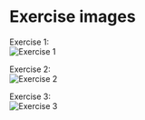 # Exercise images

Exercise 1:  
![Exercise 1](https://gitlab.labranet.jamk.fi/AB6912/mobile-exercises/-/raw/main/ReactBasics/Exercise1.png)  

Exercise 2:  
![Exercise 2](https://gitlab.labranet.jamk.fi/AB6912/mobile-exercises/-/raw/main/ReactBasics/Exercise2.png)  

Exercise 3:  
![Exercise 3](https://gitlab.labranet.jamk.fi/AB6912/mobile-exercises/-/raw/main/ReactBasics/Exercise3.png)  
